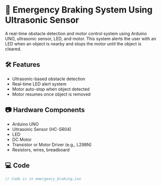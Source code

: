 # 🚗 Emergency Braking System Using Ultrasonic Sensor

A real-time obstacle detection and motor control system using Arduino UNO, ultrasonic sensor, LED, and motor. This system alerts the user with an LED when an object is nearby and stops the motor until the object is cleared.

## 🛠️ Features
- Ultrasonic-based obstacle detection
- Real-time LED alert system
- Motor auto-stop when object detected
- Motor resumes once object is removed

## 📷 Hardware Components
- Arduino UNO
- Ultrasonic Sensor (HC-SR04)
- LED
- DC Motor
- Transistor or Motor Driver (e.g., L298N)
- Resistors, wires, breadboard

## 💻 Code

```cpp
// Code is in emergency_braking.ino
